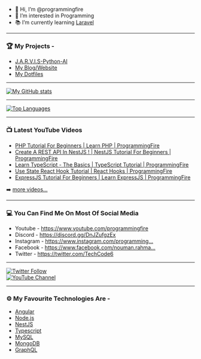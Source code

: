 - 👋 Hi, I’m @programmingfire
- 👀 I’m interested in Programming
- 📚 I’m currently learning [Laravel](https://laravel.com/)

---

### 🏆 My Projects -

* [J.A.R.V.I.S-Python-AI](https://github.com/programmingfire/J.A.R.V.I.S-Python-AI)
* [My Blog/Website](https://github.com/programmingfire/website)
* [My Dotfiles](https://github.com/programmingfire/dotfiles)

---

[![My GitHub stats](https://github-readme-stats.vercel.app/api?username=programmingfire&theme=github_dark&show_icons=true)](https://github.com/anuraghazra/github-readme-stats)

---

[![Top Languages](https://github-readme-stats.vercel.app/api/top-langs/?username=programmingfire&theme=github_dark&show_icons=true)](https://github.com/anuraghazra/github-readme-stats)

---

### 📺 Latest YouTube Videos

<!-- YOUTUBE:START -->
- [PHP Tutorial For Beginners | Learn PHP | ProgrammingFire](https://www.youtube.com/watch?v=YQqQHKgmKGc)
- [Create A REST API In NestJS ! | NestJS Tutorial For Beginners | ProgrammingFire](https://www.youtube.com/watch?v=q488cm7UQIo)
- [Learn TypeScript - The Basics | TypeScript Tutorial | ProgrammingFire](https://www.youtube.com/watch?v=gmxI1zjckPQ)
- [Use State React Hook Tutorial | React Hooks | ProgrammingFire](https://www.youtube.com/watch?v=byjd7n153jc)
- [ExpressJS Tutorial For Beginners | Learn ExpressJS | ProgrammingFire](https://www.youtube.com/watch?v=HVbViAOxjpw)
<!-- YOUTUBE:END -->

➡️ [more videos...](https://youtube.com/c/ProgrammingFire)

---

### 💻 You Can Find Me On Most Of Social Media

* Youtube - https://www.youtube.com/programmingfire
* Discord - https://discord.gg/DnJZufgzEx​
* Instagram - https://www.instagram.com/programming...​
* Facebook - https://www.facebook.com/nouman.rahma...​
* Twitter - https://twitter.com/TechCode6​

---

[![Twitter Follow](https://img.shields.io/twitter/follow/techcode6?label=Follow%20On%20Twitter&style=social)](https://twitter.com/techcode6)
<br>
[![YouTube Channel](https://img.shields.io/youtube/channel/subscribers/UCWOD0-JKR1WfpEf_MhdY2pw?label=Subscribe%20On%20YouTube&style=social)](https://youtube.com/c/ProgrammingFire)

---

### ⚙ My Favourite Technologies Are -

* [Angular](https://angular.io/)
* [Node.js](https://nodejs.org/)
* [NestJS](https://nestjs.com/)
* [Typescript](https://typescriptlang.org/)
* [MySQL](https://mysql.org/)
* [MongoDB](https://mongodb.com/)
* [GraphQL](https://graphql.org/)
